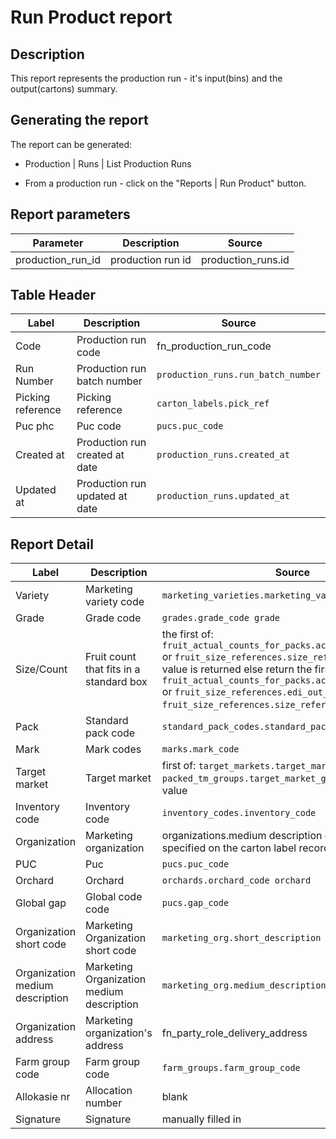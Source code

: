 # Run Product report

## Description
This report represents the production run - it's  input(bins) and the output(cartons) summary.

## Generating the report

The report can be generated:

* Production | Runs | List Production Runs
  
* From a production run  - click on the "Reports | Run Product" button.


## Report parameters
| Parameter | Description | Source |
| ----- | ----------- | ------ |
|production_run_id |production run id|production_runs.id  |
## Table Header
| Label | Description | Source |
| ----- | ----------- | ------ |
|Code| Production run code | fn_production_run_code  |
|Run Number|Production run batch number  | `production_runs.run_batch_number`  |
|Picking reference| Picking reference | `carton_labels.pick_ref`  |
|Puc phc|Puc code  | `pucs.puc_code`  |
|Created at|Production run created at date   | `production_runs.created_at`  |
|Updated at|Production run  updated at date  | `production_runs.updated_at`  |
## Report Detail
| Label | Description | Source |
| ----- | ----------- | ------ |
| Variety| Marketing variety code  |`marketing_varieties.marketing_variety_code` |
| Grade | Grade code| `grades.grade_code grade` |
| Size/Count |Fruit count that fits in a standard box  | the first of: `fruit_actual_counts_for_packs.actual_count_for_pack` or `fruit_size_references.size_reference` that has a value is returned else return the first of `fruit_actual_counts_for_packs.actual_count_for_pack` or `fruit_size_references.edi_out_code`or  `fruit_size_references.size_reference` that has a value |
| Pack |Standard pack code  | `standard_pack_codes.standard_pack_code` |
| Mark |Mark codes | `marks.mark_code` |
| Target market |Target market  | first of: `target_markets.target_market_name` or `packed_tm_groups.target_market_group_name` that has a value |
| Inventory code | Inventory code | `inventory_codes.inventory_code` |
| Organization | Marketing organization | organizations.medium description of the marketing org specified on the carton label record|
| PUC |Puc  |`pucs.puc_code` |
|Orchard  | Orchard | `orchards.orchard_code orchard` |
|Global gap  |Global code code  | `pucs.gap_code ` |
|Organization short code  |Marketing Organization short code  | `marketing_org.short_description` |
|Organization medium description  |Marketing Organization medium description   | `marketing_org.medium_description` |
|Organization address  |Marketing organization's address  | fn_party_role_delivery_address |
|Farm group code  | Farm group code  | `farm_groups.farm_group_code` |
| Allokasie nr | Allocation number | blank |
| Signature |Signature  |manually filled in  |












































